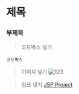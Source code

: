 # 제목
### 부제목

>코드박스 넣기
```
코드박스
```
>이미지 넣기
![123](https://picsum.photos/id/870/200/300?grayscale&blur=2)

>링크 넣기
[JSP Project](https://github.com/gyu-hwan/AI3_JSP_A_TeamProject)
